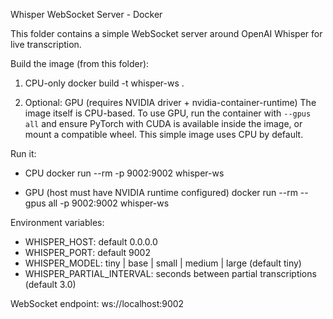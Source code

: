 Whisper WebSocket Server - Docker

This folder contains a simple WebSocket server around OpenAI Whisper for live transcription.

Build the image (from this folder):

1) CPU-only
   docker build -t whisper-ws .

2) Optional: GPU (requires NVIDIA driver + nvidia-container-runtime)
   The image itself is CPU-based. To use GPU, run the container with `--gpus all` and ensure PyTorch with CUDA is available inside the image, or mount a compatible wheel. This simple image uses CPU by default.

Run it:

- CPU
  docker run --rm -p 9002:9002 whisper-ws

- GPU (host must have NVIDIA runtime configured)
  docker run --rm --gpus all -p 9002:9002 whisper-ws

Environment variables:
- WHISPER_HOST: default 0.0.0.0
- WHISPER_PORT: default 9002
- WHISPER_MODEL: tiny | base | small | medium | large (default tiny)
- WHISPER_PARTIAL_INTERVAL: seconds between partial transcriptions (default 3.0)

WebSocket endpoint: ws://localhost:9002

